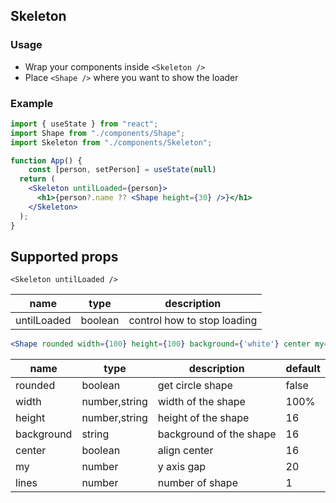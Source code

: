 ## Skeleton

### Usage

- Wrap your components inside `<Skeleton />`
- Place `<Shape />` where you want to show the loader

### Example

```jsx
import { useState } from "react";
import Shape from "./components/Shape";
import Skeleton from "./components/Skeleton";

function App() {
	const [person, setPerson] = useState(null)
  return (
    <Skeleton untilLoaded={person}>
      <h1>{person?.name ?? <Shape height={30} />}</h1>
    </Skeleton>
  );
}
```

## Supported props 
```
<Skeleton untilLoaded />
```



| name      | type | description      | 
| ----------- | ----------- | ------- |
| untilLoaded      | boolean       | control how to stop loading |

```jsx
<Shape rounded width={100} height={100} background={'white'} center my={1} lines={1} />
```



| name      | type | description      | default 
| ----------- | ----------- | ------- | ------ |
| rounded      | boolean       | get circle shape | false
| width      | number,string       | width of the shape | 100% 
| height      | number,string       | height of the shape | 16 
| background      | string       | background of the shape | 16 |
| center      | boolean       | align center | 16 |
| my      | number       | y axis gap | 20 |
| lines | number       | number of shape | 1 |



